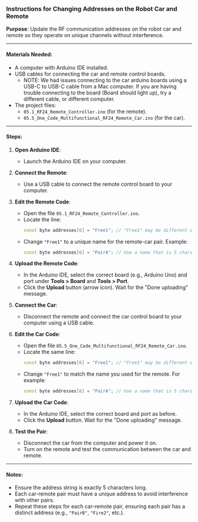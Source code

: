 ### Instructions for Changing Addresses on the Robot Car and Remote

**Purpose**: Update the RF communication addresses on the robot car and remote so they operate on unique channels without interference.

---

#### **Materials Needed**:
- A computer with Arduino IDE installed.
- USB cables for connecting the car and remote control boards.
    - NOTE: We had issues connecting to the car arduino boards using a USB-C to USB-C cable from a Mac computer. If you are having trouble connecting to the board (Board should light up), try a different cable, or different computer.
- The project files:
  - `05.1_RF24_Remote_Controller.ino` (for the remote).
  - `05.5_One_Code_Multifunctional_RF24_Remote_Car.ino` (for the car).

---

#### **Steps**:

1. **Open Arduino IDE**:
   - Launch the Arduino IDE on your computer.

2. **Connect the Remote**:
   - Use a USB cable to connect the remote control board to your computer.

3. **Edit the Remote Code**:
   - Open the file `05.1_RF24_Remote_Controller.ino`.
   - Locate the line:
     ```cpp
     const byte addresses[6] = "Free1"; // "Free1" may be different depending on what you've saved it to.
     ```
   - Change `"Free1"` to a unique name for the remote-car pair. Example:
     ```cpp
     const byte addresses[6] = "PairA"; // Use a name that is 5 characters long
     ```

4. **Upload the Remote Code**:
   - In the Arduino IDE, select the correct board (e.g., Arduino Uno) and port under **Tools > Board** and **Tools > Port**.
   - Click the **Upload** button (arrow icon). Wait for the "Done uploading" message.

5. **Connect the Car**:
   - Disconnect the remote and connect the car control board to your computer using a USB cable.

6. **Edit the Car Code**:
   - Open the file `05.5_One_Code_Multifunctional_RF24_Remote_Car.ino`.
   - Locate the same line:
     ```cpp
     const byte addresses[6] = "Free1"; // "Free1" may be different depending on what you've saved it to.
     ```
   - Change `"Free1"` to match the name you used for the remote. For example:
     ```cpp
     const byte addresses[6] = "PairA"; // Use a name that is 5 characters long
     ```

7. **Upload the Car Code**:
   - In the Arduino IDE, select the correct board and port as before.
   - Click the **Upload** button. Wait for the "Done uploading" message.

8. **Test the Pair**:
   - Disconnect the car from the computer and power it on.
   - Turn on the remote and test the communication between the car and remote.

---

#### **Notes**:
- Ensure the address string is exactly 5 characters long.
- Each car-remote pair must have a unique address to avoid interference with other pairs.
- Repeat these steps for each car-remote pair, ensuring each pair has a distinct address (e.g., `"PairB"`, `"Fire2"`, etc.).
